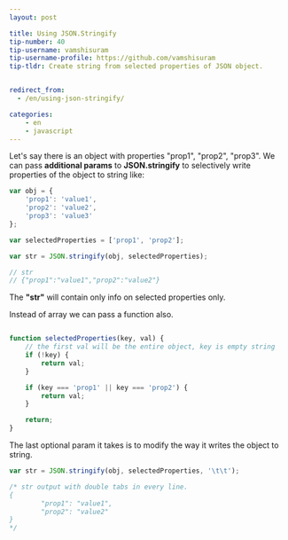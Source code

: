 ```yaml
---
layout: post

title: Using JSON.Stringify
tip-number: 40
tip-username: vamshisuram
tip-username-profile: https://github.com/vamshisuram
tip-tldr: Create string from selected properties of JSON object.


redirect_from:
  - /en/using-json-stringify/

categories:
    - en
    - javascript
---
```


Let's say there is an object with properties "prop1", "prop2", "prop3".
We can pass __additional params__ to __JSON.stringify__ to selectively write properties of the object to string like:

```javascript
var obj = {
    'prop1': 'value1',
    'prop2': 'value2',
    'prop3': 'value3'
};

var selectedProperties = ['prop1', 'prop2'];

var str = JSON.stringify(obj, selectedProperties);

// str
// {"prop1":"value1","prop2":"value2"}

```

The __"str"__ will contain only info on selected properties only.

Instead of array we can pass a function also.

```javascript

function selectedProperties(key, val) {
    // the first val will be the entire object, key is empty string
    if (!key) {
        return val;
    }

    if (key === 'prop1' || key === 'prop2') {
        return val;
    }

    return;
}
```

The last optional param it takes is to modify the way it writes the object to string.

```javascript
var str = JSON.stringify(obj, selectedProperties, '\t\t');

/* str output with double tabs in every line.
{
        "prop1": "value1",
        "prop2": "value2"
}
*/

```

